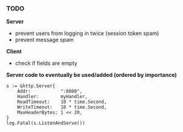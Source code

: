 ### TODO

**Server**

- prevent users from logging in twice (session token spam)
- prevent message spam

**Client**

- check if fields are empty

**Server code to eventually be used/added (ordered by importance)**

```golang
s := &http.Server{
	Addr:           ":8080",
	Handler:        myHandler,
	ReadTimeout:    10 * time.Second,
	WriteTimeout:   10 * time.Second,
	MaxHeaderBytes: 1 << 20,
}
log.Fatal(s.ListenAndServe())
```